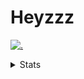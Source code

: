 # Heyzzz  

[![.](https://skillicons.dev/icons?i=ts,nextjs,nestjs,mongodb)](https://skillicons.dev)  

<details>
<summary>Stats</summary
<!--START_SECTION:waka-->

```txt
TypeScript                 1 hr 50 mins    ██████████░░░░░░░░░░░░░░░   40.26 %
Other                      34 mins         ███░░░░░░░░░░░░░░░░░░░░░░   12.37 %
CSS                        32 mins         ███░░░░░░░░░░░░░░░░░░░░░░   11.83 %
Bash                       31 mins         ███░░░░░░░░░░░░░░░░░░░░░░   11.49 %
Mustache                   26 mins         ██▒░░░░░░░░░░░░░░░░░░░░░░   09.67 %
```

<!--END_SECTION:waka-->
</details>
